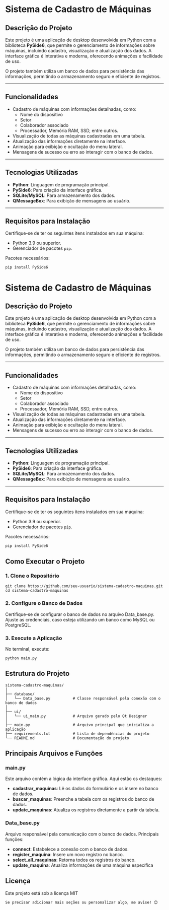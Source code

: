 # Sistema de Cadastro de Máquinas

## Descrição do Projeto
Este projeto é uma aplicação de desktop desenvolvida em Python com a biblioteca **PySide6**, que permite o gerenciamento de informações sobre máquinas, incluindo cadastro, visualização e atualização dos dados. A interface gráfica é interativa e moderna, oferecendo animações e facilidade de uso.

O projeto também utiliza um banco de dados para persistência das informações, permitindo o armazenamento seguro e eficiente de registros.

---

## Funcionalidades
- Cadastro de máquinas com informações detalhadas, como:
  - Nome do dispositivo
  - Setor
  - Colaborador associado
  - Processador, Memória RAM, SSD, entre outros.
- Visualização de todas as máquinas cadastradas em uma tabela.
- Atualização das informações diretamente na interface.
- Animação para exibição e ocultação do menu lateral.
- Mensagens de sucesso ou erro ao interagir com o banco de dados.

---

## Tecnologias Utilizadas
- **Python**: Linguagem de programação principal.
- **PySide6**: Para criação da interface gráfica.
- **SQLite/MySQL**: Para armazenamento dos dados.
- **QMessageBox**: Para exibição de mensagens ao usuário.

---

## Requisitos para Instalação
Certifique-se de ter os seguintes itens instalados em sua máquina:
- Python 3.9 ou superior.
- Gerenciador de pacotes `pip`.

Pacotes necessários:
```bash
pip install PySide6
```

# Sistema de Cadastro de Máquinas

## Descrição do Projeto
Este projeto é uma aplicação de desktop desenvolvida em Python com a biblioteca **PySide6**, que permite o gerenciamento de informações sobre máquinas, incluindo cadastro, visualização e atualização dos dados. A interface gráfica é interativa e moderna, oferecendo animações e facilidade de uso.

O projeto também utiliza um banco de dados para persistência das informações, permitindo o armazenamento seguro e eficiente de registros.

---

## Funcionalidades
- Cadastro de máquinas com informações detalhadas, como:
  - Nome do dispositivo
  - Setor
  - Colaborador associado
  - Processador, Memória RAM, SSD, entre outros.
- Visualização de todas as máquinas cadastradas em uma tabela.
- Atualização das informações diretamente na interface.
- Animação para exibição e ocultação do menu lateral.
- Mensagens de sucesso ou erro ao interagir com o banco de dados.

---

## Tecnologias Utilizadas
- **Python**: Linguagem de programação principal.
- **PySide6**: Para criação da interface gráfica.
- **SQLite/MySQL**: Para armazenamento dos dados.
- **QMessageBox**: Para exibição de mensagens ao usuário.

---

## Requisitos para Instalação
Certifique-se de ter os seguintes itens instalados em sua máquina:
- Python 3.9 ou superior.
- Gerenciador de pacotes `pip`.

Pacotes necessários:
```bash
pip install PySide6
```

## Como Executar o Projeto
### 1. Clone o Repositório
```
git clone https://github.com/seu-usuario/sistema-cadastro-maquinas.git
cd sistema-cadastro-maquinas
```


### 2. Configure o Banco de Dados

Certifique-se de configurar o banco de dados no arquivo Data_base.py.
Ajuste as credenciais, caso esteja utilizando um banco como MySQL ou PostgreSQL.

### 3. Execute a Aplicação
No terminal, execute:
```
python main.py
```

## Estrutura do Projeto
```
sistema-cadastro-maquinas/
│
├── database/
│   └── Data_base.py          # Classe responsável pela conexão com o banco de dados
│
├── ui/
│   └── ui_main.py            # Arquivo gerado pelo Qt Designer
│
├── main.py                   # Arquivo principal que inicializa a aplicação
├── requirements.txt          # Lista de dependências do projeto
└── README.md                 # Documentação do projeto
```

## Principais Arquivos e Funções
### main.py
Este arquivo contém a lógica da interface gráfica. Aqui estão os destaques:

  - **cadastrar_maquinas**: Lê os dados do formulário e os insere no banco de dados.
  - **buscar_maquinas**: Preenche a tabela com os registros do banco de dados.
  - **update_maquinas**: Atualiza os registros diretamente a partir da tabela.
  
### Data_base.py

Arquivo responsável pela comunicação com o banco de dados. Principais funções:

  - **connect**: Estabelece a conexão com o banco de dados.
  - **register_maquina**: Insere um novo registro no banco.
  - **select_all_maquinas**: Retorna todos os registros do banco.
  - **update_maquina**: Atualiza informações de uma máquina específica

## Licença
Este projeto está sob a licença MIT

```
Se precisar adicionar mais seções ou personalizar algo, me avise! 😊
```
